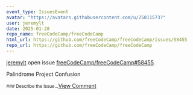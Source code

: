 ```yaml
---
event_type: IssuesEvent
avatar: "https://avatars.githubusercontent.com/u/25011573?"
user: jeremylt
date: 2025-01-28
repo_name: freeCodeCamp/freeCodeCamp
html_url: https://github.com/freeCodeCamp/freeCodeCamp/issues/58455
repo_url: https://github.com/freeCodeCamp/freeCodeCamp
---
```


<a href='https://github.com/jeremylt' target='_blank'>jeremylt</a> open issue <a href='https://github.com/freeCodeCamp/freeCodeCamp/issues/58455' target='_blank'>freeCodeCamp/freeCodeCamp#58455</a>.

<p>Palindrome Project Confusion</p><small>### Describe the Issue...</small><a href='https://github.com/freeCodeCamp/freeCodeCamp/issues/58455' target='_blank'>View Comment</a>